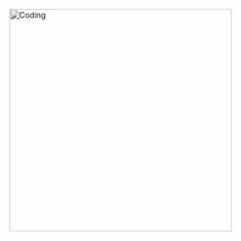 <img align="right" alt="Coding" width="400" src="https://pbs.twimg.com/profile_banners/1751130305878982656/1707162968/1500x500">
